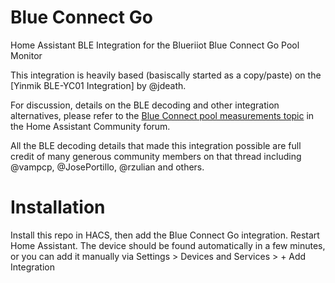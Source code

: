 # Blue Connect Go

Home Assistant BLE Integration for the Blueriiot Blue Connect Go Pool Monitor

This integration is heavily based (basiscally started as a copy/paste) on the [Yinmik BLE-YC01 Integration] by @jdeath.

For discussion, details on the BLE decoding and other integration alternatives, please refer to the
[Blue Connect pool measurements topic](https://community.home-assistant.io/t/blue-connect-pool-measurements/118901)
in the Home Assistant Community forum.

All the BLE decoding details that made this integration possible are full credit of many generous community members
on that thread including @vampcp, @JosePortillo, @rzulian and others.

# Installation

Install this repo in HACS, then add the Blue Connect Go integration. Restart Home Assistant. The device should be found automatically in a few minutes,
or you can add it manually via Settings > Devices and Services > + Add Integration